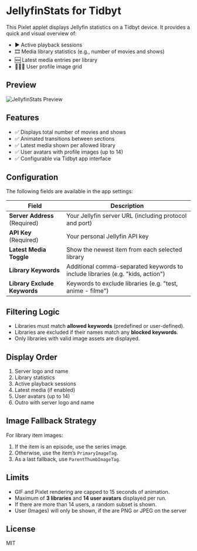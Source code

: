 # JellyfinStats for Tidbyt

This Pixlet applet displays Jellyfin statistics on a Tidbyt device. It provides a quick and visual overview of:

- ▶️ Active playback sessions  
- 🎞️ Media library statistics (e.g., number of movies and shows)  
- 🆕 Latest media entries per library  
- 🧑‍🤝‍🧑 User profile image grid  

## Preview

![JellyfinStats Preview](preview.gif)

## Features

- ✅ Displays total number of movies and shows
- ✅ Animated transitions between sections
- ✅ Latest media shown per allowed library
- ✅ User avatars with profile images (up to 14)
- ✅ Configurable via Tidbyt app interface

## Configuration

The following fields are available in the app settings:

| Field | Description |
|-------|-------------|
| **Server Address** (Required) | Your Jellyfin server URL (including protocol and port)  |
| **API Key** (Required) | Your personal Jellyfin API key |
| **Latest Media Toggle** | Show the newest item from each selected library |
| **Library Keywords** | Additional comma-separated keywords to include libraries (e.g. "kids, action") |
| **Library Exclude Keywords** | Keywords to exclude libraries (e.g. "test, anime - filme") |

## Filtering Logic

- Libraries must match **allowed keywords** (predefined or user-defined).
- Libraries are excluded if their names match any **blocked keywords**.
- Only libraries with valid image assets are displayed.

## Display Order

1. Server logo and name
2. Library statistics
3. Active playback sessions
4. Latest media (if enabled)
5. User avatars (up to 14)
6. Outro with server logo and name

## Image Fallback Strategy

For library item images:

1. If the item is an episode, use the series image.
2. Otherwise, use the item’s `PrimaryImageTag`.
3. As a last fallback, use `ParentThumbImageTag`.

## Limits

- GIF and Pixlet rendering are capped to 15 seconds of animation.
- Maximum of **3 libraries** and **14 user avatars** displayed per run.
- If there are more than 14 users, a random subset is shown.
- User (Images) will only be shown, if the are PNG or JPEG on the server

## License

MIT
